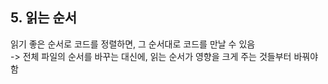 ## 5. 읽는 순서

읽기 좋은 순서로 코드를 정렬하면, 그 순서대로 코드를 만날 수 있음  
-> 전체 파일의 순서를 바꾸는 대신에, 읽는 순서가 영향을 크게 주는 것들부터 바꿔야 함
